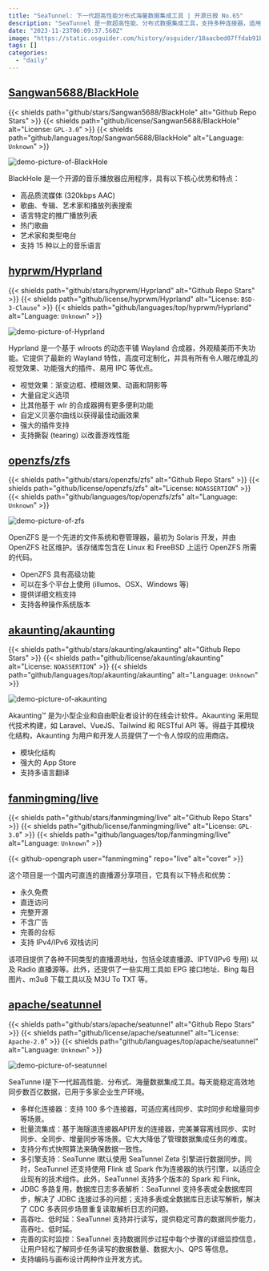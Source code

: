 ```yaml
---
title: "SeaTunnel: 下一代超高性能分布式海量数据集成工具 | 开源日报 No.65"
description: "SeaTunnel 是一款超高性能、分布式数据集成工具，支持多种连接器，适用于离线同步、实时同步和增量同步等场景。它具有高数据一致性、多引擎支持、低时延、实时监控等特点，满足企业的大规模数据同步需求。"
date: "2023-11-23T06:09:37.560Z"
image: "https://static.osguider.com/history/osguider/10aacbed07ffdab91b03811ec4fecc36.png"
tags: []
categories:
  - "daily"
---
```


## [Sangwan5688/BlackHole](https://github.com/Sangwan5688/BlackHole)

{{< shields path="github/stars/Sangwan5688/BlackHole" alt="Github Repo Stars" >}} {{< shields path="github/license/Sangwan5688/BlackHole" alt="License: `GPL-3.0`" >}} {{< shields path="github/languages/top/Sangwan5688/BlackHole" alt="Language: `Unknown`" >}}

![demo-picture-of-BlackHole](https://static.osguider.com/history/osguider/f5dfd4fb45e2e10fdc0c3b0fadb0efb1.png)

BlackHole 是一个开源的音乐播放器应用程序，具有以下核心优势和特点：

- 高品质流媒体 (320kbps AAC)
- 歌曲、专辑、艺术家和播放列表搜索
- 语言特定的推广播放列表
- 热门歌曲
- 艺术家和类型电台
- 支持 15 种以上的音乐语言

## [hyprwm/Hyprland](https://github.com/hyprwm/Hyprland)

{{< shields path="github/stars/hyprwm/Hyprland" alt="Github Repo Stars" >}} {{< shields path="github/license/hyprwm/Hyprland" alt="License: `BSD-3-Clause`" >}} {{< shields path="github/languages/top/hyprwm/Hyprland" alt="Language: `Unknown`" >}}

![demo-picture-of-Hyprland](https://static.osguider.com/history/2023/4ab684cb32a62e23a6196073d4eaf8a7.png)

Hyprland 是一个基于 wlroots 的动态平铺 Wayland 合成器，外观精美而不失功能。它提供了最新的 Wayland 特性，高度可定制化，并具有所有令人眼花缭乱的视觉效果、功能强大的插件、易用 IPC 等优点。

- 视觉效果：渐变边框、模糊效果、动画和阴影等
- 大量自定义选项
- 比其他基于 wlr 的合成器拥有更多便利功能
- 自定义贝塞尔曲线以获得最佳动画效果
- 强大的插件支持
- 支持撕裂 (tearing) 以改善游戏性能

## [openzfs/zfs](https://github.com/openzfs/zfs)

{{< shields path="github/stars/openzfs/zfs" alt="Github Repo Stars" >}} {{< shields path="github/license/openzfs/zfs" alt="License: `NOASSERTION`" >}} {{< shields path="github/languages/top/openzfs/zfs" alt="Language: `Unknown`" >}}

![demo-picture-of-zfs](https://static.osguider.com/history/osguider/9b0ab469f04a0c1925833ab50addba6d.png)

OpenZFS 是一个先进的文件系统和卷管理器，最初为 Solaris 开发，并由 OpenZFS 社区维护。该存储库包含在 Linux 和 FreeBSD 上运行 OpenZFS 所需的代码。

- OpenZFS 具有高级功能
- 可以在多个平台上使用 (illumos、OSX、Windows 等)
- 提供详细文档支持
- 支持各种操作系统版本

## [akaunting/akaunting](https://github.com/akaunting/akaunting)

{{< shields path="github/stars/akaunting/akaunting" alt="Github Repo Stars" >}} {{< shields path="github/license/akaunting/akaunting" alt="License: `NOASSERTION`" >}} {{< shields path="github/languages/top/akaunting/akaunting" alt="Language: `Unknown`" >}}

![demo-picture-of-akaunting](https://static.osguider.com/history/2023/6e0e54251697edfa87df8f8966bd1354.png)

Akaunting™ 是为小型企业和自由职业者设计的在线会计软件。Akaunting 采用现代技术构建，如 Laravel、VueJS、Tailwind 和 RESTful API 等。得益于其模块化结构，Akaunting 为用户和开发人员提供了一个令人惊叹的应用商店。

- 模块化结构
- 强大的 App Store
- 支持多语言翻译

## [fanmingming/live](https://github.com/fanmingming/live)

{{< shields path="github/stars/fanmingming/live" alt="Github Repo Stars" >}} {{< shields path="github/license/fanmingming/live" alt="License: `GPL-3.0`" >}} {{< shields path="github/languages/top/fanmingming/live" alt="Language: `Unknown`" >}}

{{< github-opengraph user="fanmingming" repo="live" alt="cover" >}}

这个项目是一个国内可直连的直播源分享项目，它具有以下特点和优势：

- 永久免费
- 直连访问
- 完整开源
- 不含广告
- 完善的台标
- 支持 IPv4/IPv6 双栈访问

该项目提供了各种不同类型的直播源地址，包括全球直播源、IPTV(IPv6 专用) 以及 Radio 直播源等。此外，还提供了一些实用工具如 EPG 接口地址、Bing 每日图片、m3u8 下载工具以及 M3U To TXT 等。

## [apache/seatunnel](https://github.com/apache/seatunnel)

{{< shields path="github/stars/apache/seatunnel" alt="Github Repo Stars" >}} {{< shields path="github/license/apache/seatunnel" alt="License: `Apache-2.0`" >}} {{< shields path="github/languages/top/apache/seatunnel" alt="Language: `Unknown`" >}}

![demo-picture-of-seatunnel](https://static.osguider.com/history/osguider/8acdb83c10f9029b53dac317624c1f9e.png)

SeaTunne l是下一代超高性能、分布式、海量数据集成工具。每天能稳定高效地同步数百亿数据，已用于多家企业生产环境。

- 多样化连接器：支持 100 多个连接器，可适应离线同步、实时同步和增量同步等场景。
- 批量流集成：基于海隧道连接器API开发的连接器，完美兼容离线同步、实时同步、全同步、增量同步等场景。它大大降低了管理数据集成任务的难度。
- 支持分布式快照算法来确保数据一致性。
- 多引擎支持：SeaTunne l默认使用 SeaTunnel Zeta 引擎进行数据同步。同时，SeaTunnel 还支持使用 Flink 或 Spark 作为连接器的执行引擎，以适应企业现有的技术组件。此外，SeaTunnel 支持多个版本的 Spark 和 Flink。
- JDBC 多路复用，数据库日志多表解析：SeaTunnel 支持多表或全数据库同步，解决了 JDBC 连接过多的问题；支持多表或全数据库日志读写解析，解决了 CDC 多表同步场景重复读取解析日志的问题。
- 高吞吐、低时延：SeaTunnel 支持并行读写，提供稳定可靠的数据同步能力，高吞吐、低时延。
- 完善的实时监控：SeaTunnel 支持数据同步过程中每个步骤的详细监控信息，让用户轻松了解同步任务读写的数据数量、数据大小、QPS 等信息。
- 支持编码与画布设计两种作业开发方式。
